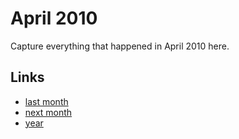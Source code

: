 # April 2010

Capture everything that happened in April 2010 here.

## Links
- [last month](calendar/months/2010-03.md)
- [next month](calendar/months/2010-05.md)
- [year](calendar/years/2010.md)